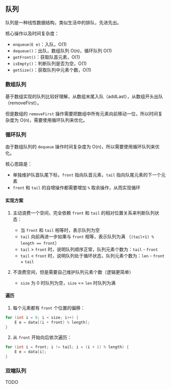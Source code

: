 ## 队列

队列是一种线性数据结构，类似生活中的排队，先进先出。

核心操作以及时间复杂度：
- `enqueue(E e)`：入队，O(1)
- `dequeue()`：出队，数组队列 O(n)，循环队列 O(1)
- `getFront()`：获取队首元素，O(1)
- `isEmpty()`：判断队列是否为空，O(1)
- `getSize()`：获取队列中元素个数，O(1)

### 数组队列

基于数组实现的队列比较好理解，从数组末尾入队（addLast），从数组开头出队（removeFirst）。

但是数组的 `removeFirst` 操作需要把数组中所有元素向前移动一位，所以时间复杂度为 O(n)，需要使用循环队列来优化。

### 循环队列

由于数组队列的 `dequeue` 操作时间复杂度为 O(n)，所以需要使用循环队列来优化。

核心思路是：
- 单独维护队首队尾下标，`front` 指向队首元素，`tail` 指向队尾元素的下一个元素
- `front` 和 `tail` 的自增操作都需要增加 `%` 取余操作，从而实现循环

#### 实现方案

1. 主动浪费一个空间，完全依赖 `front` 和 `tail` 的相对位置关系来判断队列状态：

    - 当 `front` 和 `tail` 相等时，表示队列为空
    - `tail` 向前再进一步如果与 `front` 相等，表示队列为满 （`(tail+1) % length == front`）
    - `tail` > `front` 时，说明队列顺序正常，队列元素个数为：`tail` - `front`
    - `tail` < `front` 时，说明队列处于循环状态，队列元素个数为：`len` - `front` + `tail`

2. 不浪费空间，但是需要自己维护队列元素个数（逻辑更简单）

    - `size` 为 0 时队列为空，`size` == `len` 时队列为满

#### 遍历

1. 每个元素都有 `front` 个位置的偏移：

```java
for (int i = 0; i < size; i++) {
    E e = data[(i + front) % length];
}
```

2. 从 `front` 开始向后依次遍历：


```java
for (int i = front; i != tail; i = (i + 1) % length) {
    E e = data[i];
}
```

### 双端队列

TODO